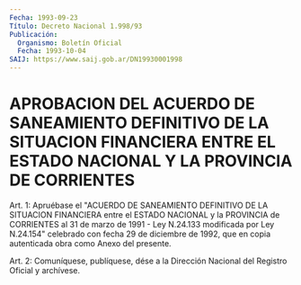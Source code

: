 ```yaml
---
Fecha: 1993-09-23
Título: Decreto Nacional 1.998/93
Publicación:
  Organismo: Boletín Oficial
  Fecha: 1993-10-04
SAIJ: https://www.saij.gob.ar/DN19930001998
---
```

# APROBACION DEL ACUERDO DE SANEAMIENTO DEFINITIVO DE LA SITUACION FINANCIERA ENTRE EL ESTADO NACIONAL Y LA PROVINCIA DE CORRIENTES

<a id="1"></a>
Art.  1: Apruébase el "ACUERDO DE SANEAMIENTO DEFINITIVO DE LA SITUACION FINANCIERA  entre  el  ESTADO  NACIONAL y la PROVINCIA de CORRIENTES  al  31 de marzo de 1991 - Ley N.24.133  modificada  por Ley N.24.154" celebrado  con  fecha 29 de diciembre de 1992, que en copia autenticada obra como Anexo del presente.

<a id="2"></a>
Art.  2: Comuníquese, publíquese, dése a la Dirección Nacional del Registro Oficial y archívese.